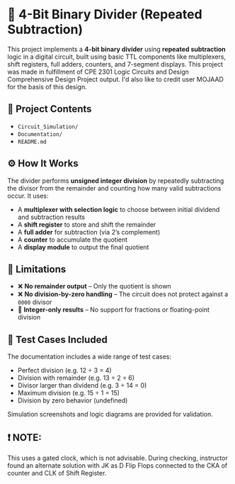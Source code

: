 # 🔢 4-Bit Binary Divider (Repeated Subtraction)

This project implements a **4-bit binary divider** using **repeated subtraction** logic in a digital circuit, built using basic TTL components like multiplexers, shift registers, full adders, counters, and 7-segment displays.
This project was made in fulfillment of CPE 2301 Logic Circuits and Design Comprehensive Design Project output. 
I'd also like to credit user MOJAAD for the basis of this design.

## 📂 Project Contents

- `Circuit_Simulation/`
- `Documentation/`
- `README.md`

## ⚙️ How It Works

The divider performs **unsigned integer division** by repeatedly subtracting the divisor from the remainder and counting how many valid subtractions occur. It uses:
- A **multiplexer with selection logic** to choose between initial dividend and subtraction results
- A **shift register** to store and shift the remainder
- A **full adder** for subtraction (via 2’s complement)
- A **counter** to accumulate the quotient
- A **display module** to output the final quotient

## 📌 Limitations

- ❌ **No remainder output** – Only the quotient is shown  
- ❌ **No division-by-zero handling** – The circuit does not protect against a `0000` divisor  
- 🔢 **Integer-only results** – No support for fractions or floating-point division  

## 🧪 Test Cases Included

The documentation includes a wide range of test cases:
- Perfect division (e.g. 12 ÷ 3 = 4)
- Division with remainder (e.g. 13 ÷ 2 = 6)
- Divisor larger than dividend (e.g. 3 ÷ 14 = 0)
- Maximum division (e.g. 15 ÷ 1 = 15)
- Division by zero behavior (undefined)

Simulation screenshots and logic diagrams are provided for validation.

## ❗ NOTE: 

This uses a gated clock, which is not advisable. During checking, instructor found an alternate solution with JK as D Flip Flops connected to the CKA of counter and CLK of Shift Register.
